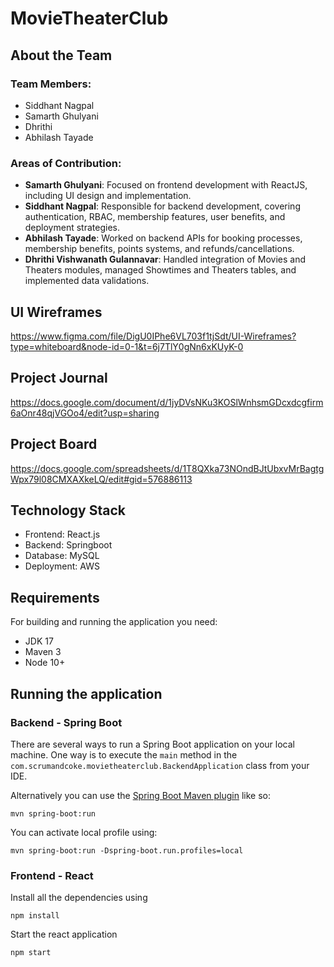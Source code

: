 # MovieTheaterClub

## About the Team

### Team Members:
- Siddhant Nagpal
- Samarth Ghulyani
- Dhrithi
- Abhilash Tayade

### Areas of Contribution:
- **Samarth Ghulyani**: Focused on frontend development with ReactJS, including UI design and implementation.
- **Siddhant Nagpal**: Responsible for backend development, covering authentication, RBAC, membership features, user benefits, and deployment strategies.
- **Abhilash Tayade**: Worked on backend APIs for booking processes, membership benefits, points systems, and refunds/cancellations.
- **Dhrithi Vishwanath Gulannavar**: Handled integration of Movies and Theaters modules, managed Showtimes and Theaters tables, and implemented data validations.


## UI Wireframes

https://www.figma.com/file/DigU0IPhe6VL703f1tjSdt/UI-Wireframes?type=whiteboard&node-id=0-1&t=6j7TlY0gNn6xKUyK-0


## Project Journal

https://docs.google.com/document/d/1jyDVsNKu3KOSlWnhsmGDcxdcgfirm6aOnr48qjVGOo4/edit?usp=sharing


## Project Board
https://docs.google.com/spreadsheets/d/1T8QXka73NOndBJtUbxvMrBagtgWpx79l08CMXAXkeLQ/edit#gid=576886113

## Technology Stack

- Frontend: React.js
- Backend: Springboot
- Database: MySQL
- Deployment: AWS

## Requirements

For building and running the application you need:

- JDK 17
- Maven 3
- Node 10+

## Running the application

### Backend - Spring Boot

There are several ways to run a Spring Boot application on your local machine. One way is to execute the `main` method in the `com.scrumandcoke.movietheaterclub.BackendApplication` class from your IDE.

Alternatively you can use the [Spring Boot Maven plugin](https://docs.spring.io/spring-boot/docs/current/reference/html/build-tool-plugins-maven-plugin.html) like so:

```shell
mvn spring-boot:run
```

You can activate local profile using:
```shell
mvn spring-boot:run -Dspring-boot.run.profiles=local
```

### Frontend - React

Install all the dependencies using
```shell
npm install
```

Start the react application
```shell
npm start
```